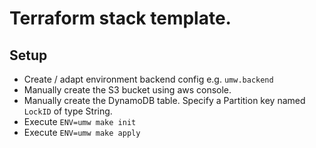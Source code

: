 # Terraform stack template.

## Setup
* Create / adapt environment backend config e.g. `umw.backend`
* Manually create the S3 bucket using aws console.
* Manually create the DynamoDB table.
  Specify a Partition key named `LockID` of type String.
* Execute `ENV=umw make init`
* Execute `ENV=umw make apply`